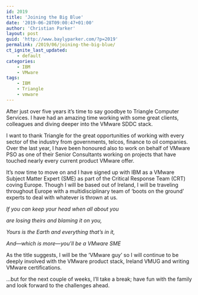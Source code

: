```yaml
---
id: 2019
title: 'Joining the Big Blue'
date: '2019-06-28T09:00:47+01:00'
author: 'Christian Parker'
layout: post
guid: 'http://www.baylyparker.com/?p=2019'
permalink: /2019/06/joining-the-big-blue/
ct_ignite_last_updated:
    - default
categories:
    - IBM
    - VMware
tags:
    - IBM
    - Triangle
    - vmware
---
```


After just over five years it’s time to say goodbye to Triangle Computer Services. I have had an amazing time working with some great clients, colleagues and diving deeper into the VMware SDDC stack.

I want to thank Triangle for the great opportunities of working with every sector of the industry from governments, telcos, finance to oil companies. Over the last year, I have been honoured also to work on behalf of VMware PSO as one of their Senior Consultants working on projects that have touched nearly every current product VMware offer.

It’s now time to move on and I have signed up with IBM as a VMware Subject Matter Expert (SME) as part of the Critical Response Team (CRT) coving Europe. Though I will be based out of Ireland, I will be traveling throughout Europe with a multidisciplinary team of ‘boots on the ground’ experts to deal with whatever is thrown at us.

*If you can keep your head when all about you*

*are losing theirs and blaming it on you,*

*Yours is the Earth and everything that’s in it,*

*And—which is more—you’ll be a VMware SME*

As the title suggests, I will be the ‘VMware guy’ so I will continue to be deeply involved with the VMware product stack, Ireland VMUG and writing VMware certifications.

…but for the next couple of weeks, I’ll take a break; have fun with the family and look forward to the challenges ahead.